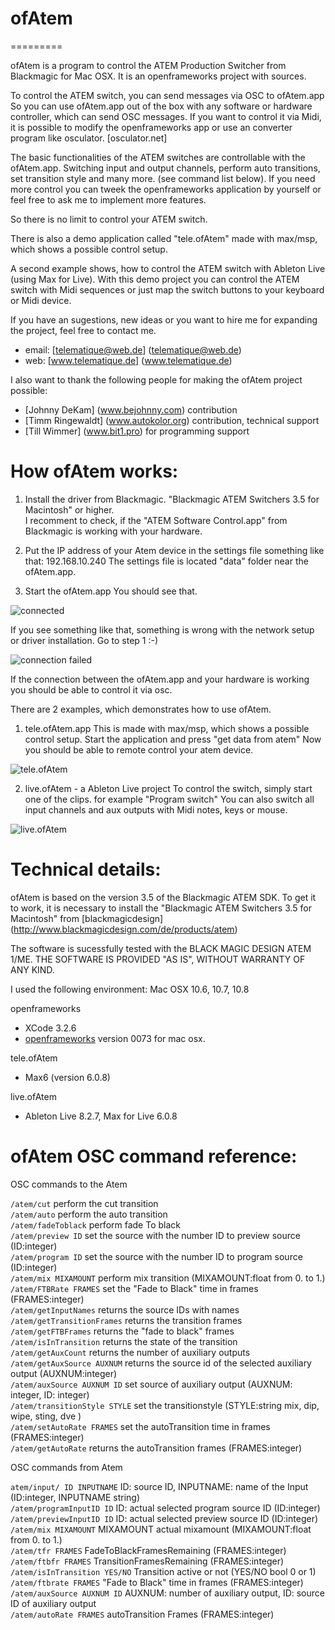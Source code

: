 # ofAtem

=========

ofAtem is a program to control the ATEM Production Switcher from Blackmagic for Mac OSX. It is an openframeworks project with sources.

To control the ATEM switch, you can send messages via OSC to ofAtem.app
So you can use ofAtem.app out of the box with any software or hardware controller, which can send OSC messages.
If you want to control it via Midi, it is possible to modify the openframeworks app or use an converter program like osculator. [osculator.net]

The basic functionalities of the ATEM switches are controllable with the ofAtem.app.  Switching input and output channels, perform auto transitions, set transition style and many more. (see command list below).
If you need more control you can tweek the openframeworks application by yourself or feel free to ask me to implement more features.

So there is no limit to control your ATEM switch.

There is also a demo application called "tele.ofAtem" made with max/msp, which shows a possible control setup.

A second example shows, how to control the ATEM switch with Ableton Live (using Max for Live). With this demo project you can control the ATEM switch with Midi sequences or just map the switch buttons to your keyboard or Midi device.

If you have an sugestions, new ideas or you want to hire me for expanding the project, feel free to contact me.
- email: [telematique@web.de] (telematique@web.de)
- web: [www.telematique.de] (www.telematique.de)

I also want to thank the following people for making the ofAtem project possible:
- [Johnny DeKam] (www.bejohnny.com)  contribution
- [Timm Ringewaldt] (www.autokolor.org) contribution, technical support
- [Till Wimmer] (www.bit1.pro) for programming support



# How ofAtem works:

1) Install the driver from Blackmagic.
"Blackmagic ATEM Switchers 3.5 for Macintosh" or higher.<br />I recomment to check, if the "ATEM Software Control.app" from Blackmagic is working with your hardware.

2) Put the IP address of your Atem device in the settings file
something like that: <atemIp>192.168.10.240</atemIp>
The settings file is located "data" folder near the ofAtem.app.

3) Start the ofAtem.app
You should see that.

![connected](https://raw.github.com/telematique/ofAtem/master/images/ofAtem_status1.jpg)

If you see something like that, something is wrong with the network setup or driver installation.
Go to step 1 :-)

![connection failed](https://raw.github.com/telematique/ofAtem/master/images/ofAtem_status0.jpg)

If the connection between the ofAtem.app and your hardware is working you should be able to control it via osc.

There are 2 examples, which demonstrates how to use ofAtem.

1) tele.ofAtem.app
This is made with max/msp, which shows a possible control setup.
Start the application and press "get data from atem"
Now you should be able to remote control your atem device.

![tele.ofAtem](https://raw.github.com/telematique/ofAtem/master/images/tele.ofAtem.jpg)

2) live.ofAtem - a Ableton Live project
To control the switch, simply start one of the clips.
for example "Program switch"
You can also switch all input channels and aux outputs with Midi notes, keys or mouse. 

![live.ofAtem](https://raw.github.com/telematique/ofAtem/master/images/live.ofAtem.jpg)

# Technical details:

ofAtem is based on the version 3.5 of the Blackmagic ATEM SDK.
To get it to work, it is necessary to install the "Blackmagic ATEM Switchers 3.5 for Macintosh" from  [blackmagicdesign] (http://www.blackmagicdesign.com/de/products/atem)

The software is sucessfully tested with the BLACK MAGIC DESIGN ATEM 1/ME.
THE SOFTWARE IS PROVIDED "AS IS", WITHOUT WARRANTY OF ANY KIND.

I used the following environment:
Mac OSX 10.6, 10.7, 10.8

openframeworks
- XCode 3.2.6
- [openframeworks](http://www.openframeworks.cc/) version 0073 for mac osx.

tele.ofAtem
- Max6  (version 6.0.8)

live.ofAtem
- Ableton Live 8.2.7, Max for Live 6.0.8


# ofAtem OSC command reference:

OSC commands to the Atem 

`/atem/cut`               perform the cut transition<br />
`/atem/auto`              perform the auto transition<br />
`/atem/fadeToblack`       perform fade To black<br />
`/atem/preview ID`  			set the source with the number ID to preview source (ID:integer)<br />
`/atem/program ID` 				set the source with the number ID to program source (ID:integer)<br />
`/atem/mix MIXAMOUNT`			perform mix transition (MIXAMOUNT:float from 0. to 1.)<br />
`/atem/FTBRate FRAMES`			set the "Fade to Black" time in frames (FRAMES:integer)<br />
`/atem/getInputNames`			returns the source IDs with names<br />
`/atem/getTransitionFrames`		returns the transition frames<br />
`/atem/getFTBFrames`			returns the "fade to black" frames<br />
`/atem/isInTransition`			returns the state of the transition<br />
`/atem/getAuxCount`				returns the number of auxiliary outputs<br />
`/atem/getAuxSource AUXNUM`		returns the source id of the selected auxiliary output (AUXNUM:integer)<br />
`/atem/auxSource AUXNUM ID`		set source of auxiliary output (AUXNUM: integer, ID: integer)<br />
`/atem/transitionStyle STYLE`	set the transitionstyle (STYLE:string mix, dip, wipe, sting, dve )<br />
`/atem/setAutoRate FRAMES`	set the autoTransition time in frames (FRAMES:integer)<br />
`/atem/getAutoRate` 			returns the autoTransition frames (FRAMES:integer)<br />

OSC commands from Atem 

`atem/input/ ID INPUTNAME`		ID: source ID, INPUTNAME: name of the Input (ID:integer, INPUTNAME string)<br />
`/atem/programInputID ID`		ID: actual selected program source ID (ID:integer)<br />
`/atem/previewInputID ID`		ID: actual selected preview source ID (ID:integer)<br />
`/atem/mix MIXAMOUNT`			MIXAMOUNT actual mixamount (MIXAMOUNT:float from 0. to 1.)<br />
`/atem/tfr FRAMES`				FadeToBlackFramesRemaining (FRAMES:integer)<br />
`/atem/ftbfr FRAMES`			TransitionFramesRemaining (FRAMES:integer)<br />
`/atem/isInTransition YES/NO`	Transition active or not (YES/NO bool 0 or 1)<br />
`/atem/ftbrate FRAMES`			"Fade to Black" time in frames (FRAMES:integer)<br />
`/atem/auxSource AUXNUM ID`		AUXNUM: number of auxiliary output, ID: source ID of auxiliary output<br />
`/atem/autoRate FRAMES`			autoTransition Frames (FRAMES:integer)<br />


